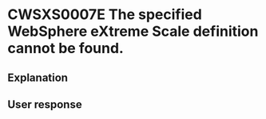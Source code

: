 # CWSXS0007E The specified WebSphere eXtreme Scale definition cannot be found.

## Explanation

## User response